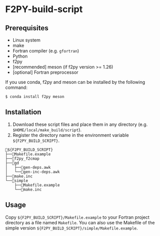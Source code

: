 # F2PY-build-script

## Prerequisites
- Linux system
- make
- Fortran compiler (e.g. `gfortran`)
- Python
- f2py
- [recommended] meson (if f2py version >= 1.26)
- [optional] Fortran preprocessor

If you use conda, f2py and meson can be installed by the following command:
```
$ conda install f2py meson
```

## Installation
1. Download these script files and place them in any directory
(e.g. `$HOME/local/make_build/script`).
2. Register the directory name in the environment variable `${F2PY_BUILD_SCRIPT}`.

```
📂${F2PY_BUILD_SCRIPT}
├──📄Makefile.example
├──📄f2py_f2cmap
├──📂gd
│   ├──📄gen-deps.awk
│   └──📄gen-inc-deps.awk
├──📄make.inc
└──📂simple
    ├──📄Makefile.example
    └──📄make.inc
```

## Usage
Copy `${F2PY_BUILD_SCRIPT}/Makefile.example` to your Fortran project directory as a file named `Makefile`.
You can also use the Makefile of the simple version `${F2PY_BUILD_SCRIPT}/simple/Makefile.example`.

